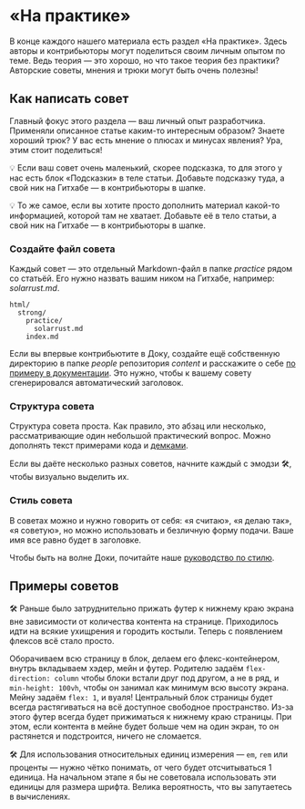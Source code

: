# «На практике»

В конце каждого нашего материала есть раздел «На практике». Здесь авторы и контрибьюторы могут поделиться своим личным опытом по теме. Ведь теория — это хорошо, но что такое теория без практики? Авторские советы, мнения и трюки могут быть очень полезны!

## Как написать совет

Главный фокус этого раздела — ваш личный опыт разработчика. Применяли описанное статье каким-то интересным образом? Знаете хороший трюк? У вас есть мнение о плюсах и минусах явления? Ура, этим стоит поделиться!

💡 Если ваш совет очень маленький, скорее подсказка, то для этого у нас есть блок «Подсказки» в теле статьи. Добавьте подсказку туда, а свой ник на Гитхабе — в контрибьюторы в шапке.

💡 То же самое, если вы хотите просто дополнить материал какой-то информацией, которой там не хватает. Добавьте её в тело статьи, а свой ник на Гитхабе — в контрибьюторы в шапке.

### Создайте файл совета

Каждый совет — это отдельный Markdown-файл в папке _practice_ рядом со статьёй. Его нужно назвать вашим ником на Гитхабе, например: _solarrust.md_.

```
html/
  strong/
    practice/
      solarrust.md
    index.md
```

Если вы впервые контрибьютите в Доку, создайте ещё собственную директорию в папке _people_ репозитория _content_ и расскажите о себе [по примеру в документации](people.md). Это нужно, чтобы к вашему совету сгенерировался автоматический заголовок.

### Структура совета

Структура совета проста. Как правило, это абзац или несколько, рассматривающие один небольшой практический вопрос. Можно дополнять текст примерами кода и [демками](demos.md).

Если вы даёте несколько разных советов, начните каждый с эмодзи 🛠, чтобы визуально выделить их.

### Стиль совета

В советах можно и нужно говорить от себя: «я считаю», «я делаю так», «я советую», но можно использовать и безличную форму подачи. Ваше имя все равно будет в заголовке.

Чтобы быть на волне Доки, почитайте наше [руководство по стилю](styleguide.md).

## Примеры советов

  🛠 Раньше было затруднительно прижать футер к нижнему краю экрана вне зависимости от количества контента на странице. Приходилось идти на всякие ухищрения и городить костыли. Теперь с появлением флексов всё стало просто.

  Оборачиваем всю страницу в блок, делаем его флекс-контейнером, внутрь вкладываем хэдер, мейн и футер. Родителю задаём `flex-direction: column` чтобы блоки встали друг под другом, а не в ряд, и `min-height: 100vh`, чтобы он занимал как минимум всю высоту экрана. Мейну задаём `flex: 1`, и вуаля! Центральный блок страницы будет всегда растягиваться на всё доступное свободное пространство. Из-за этого футер всегда будет прижиматься к нижнему краю страницы. При этом, если контента в мейне будет больше чем на один экран, то он растянется и подстроится, ничего не сломается.

  🛠 Для использования относительных единиц измерения — `em`, `rem` или проценты — нужно чётко понимать, от чего будет отсчитываться 1 единица. На начальном этапе я бы не советовала использовать эти единицы для размера шрифта. Велика вероятность, что вы запутаетесь в вычислениях.
